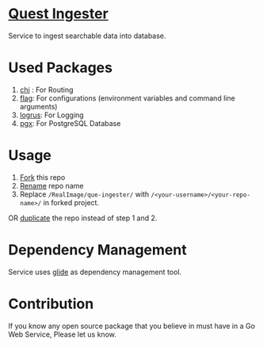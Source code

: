 # [Quest Ingester](https://github.com/RealImage/que-ingester)
Service to ingest searchable data into database.

# Used Packages
1. [chi](https://github.com/go-chi/chi) : For Routing
2. [flag](https://github.com/namsral/flag): For configurations (environment variables and command line arguments)
3. [logrus](https://github.com/sirupsen/logrus): For Logging 
4. [pgx](https://github.com/jackc/pgx): For PostgreSQL Database

# Usage
1. [Fork](https://help.github.com/articles/fork-a-repo/) this repo
2. [Rename](https://help.github.com/articles/renaming-a-repository/) repo name
3. Replace `/RealImage/que-ingester/` with `/<your-username>/<your-repo-name>/` in forked project.

OR [duplicate](https://help.github.com/articles/duplicating-a-repository) the repo instead of step 1 and 2.

# Dependency Management
Service uses [glide](https://github.com/Masterminds/glide) as dependency management tool.

# Contribution
If you know any open source package that you believe in must have in a Go Web Service, Please let us know.
